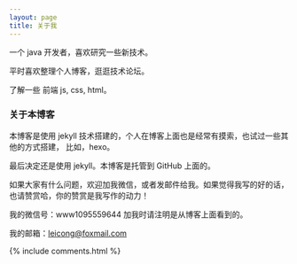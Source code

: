 ```yaml
---
layout: page
title: 关于我 
---
```


一个 java 开发者，喜欢研究一些新技术。
<p>
平时喜欢整理个人博客，逛逛技术论坛。
<p>
了解一些 前端 js, css, html。

<p>

<h3> 关于本博客  </h3>  
<p>本博客是使用 jekyll 技术搭建的，个人在博客上面也是经常有摸索，也试过一些其他的方式搭建，
比如，hexo。
<p>最后决定还是使用 jekyll。本博客是托管到 GitHub 上面的。
<p>
<p>
如果大家有什么问题，欢迎加我微信，或者发邮件给我。如果觉得我写的好的话，也请赞赏哈，你的赞赏是我写作的动力！
<p>

<p>

我的微信号：www1095559644   加我时请注明是从博客上面看到的。  

我的邮箱：leicong@foxmail.com

<p> 

<p> 

<p> 

<p> 


{% include comments.html %}

